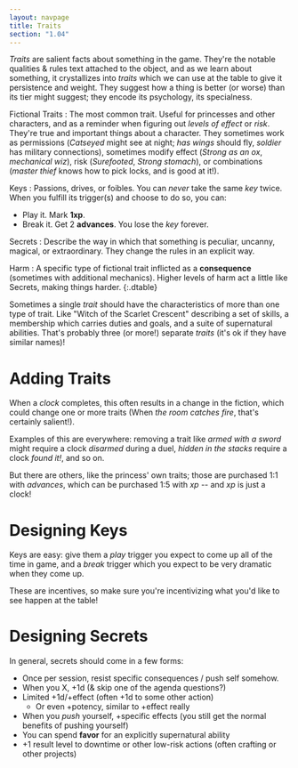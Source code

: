 ```yaml
---
layout: navpage
title: Traits
section: "1.04"
---
```


_Traits_ are salient facts about something in the game.
They're the notable qualities & rules text attached to the object, and as we learn about something, it crystallizes into _traits_ which we can use at the table to give it persistence and weight.
They suggest how a thing is better (or worse) than its tier might suggest; they encode its psychology, its specialness.

Fictional Traits
: The most common trait. Useful for princesses and other characters, and as a reminder when figuring out _levels of effect_ or _risk_.
  They're true and important things about a character.
  They sometimes work as permissions (_Catseyed_ might see at night; _has wings_ should fly, _soldier_ has military connections), sometimes modify effect (_Strong as an ox_, _mechanical wiz_), risk (_Surefooted_, _Strong stomach_), or combinations (_master thief_ knows how to pick locks, and is good at it!).

Keys
: Passions, drives, or foibles. You can _never_ take the same _key_ twice.
  When you fulfill its trigger(s) and choose to do so, you can:
  * Play it. Mark **1xp**.
  * Break it. Get 2 **advances**. You lose the _key_ forever.

Secrets
: Describe the way in which that something is peculiar, uncanny, magical, or extraordinary.
  They change the rules in an explicit way.

Harm
: A specific type of fictional trait inflicted as a **consequence** (sometimes with additional mechanics).
  Higher levels of harm act a little like Secrets, making things harder.
{:.dtable}



Sometimes a single _trait_ should have the characteristics of more than one type of trait.
Like "Witch of the Scarlet Crescent" describing a set of skills, a membership which carries duties and goals, and a suite of supernatural abilities.
That's probably three (or more!) separate _traits_ (it's ok if they have similar names)!

# Adding Traits

When a _clock_ completes, this often results in a change in the fiction, which could change one or more traits (When _the room catches fire_, that's certainly salient!).

Examples of this are everywhere: removing a trait like _armed with a sword_ might require a clock _disarmed_ during a duel, _hidden in the stacks_ require a clock _found it!_, and so on.

But there are others, like the princess' own traits; those are purchased 1:1 with _advances_, which can be purchased 1:5 with _xp_ -- and _xp_ is just a clock!

# Designing Keys

Keys are easy: give them a _play_ trigger you expect to come up all of the time in game, and a _break_ trigger which you expect to be very dramatic when they come up.

These are incentives, so make sure you're incentivizing what you'd like to see happen at the table!

# Designing Secrets

In general, secrets should come in a few forms:
* Once per session, resist specific consequences / push self somehow.
* When you X, +1d (& skip one of the agenda questions?)
* Limited +1d/+effect  (often +1d to some other action)
  * Or even +potency, similar to +effect really
* When you _push_ yourself, +specific effects (you still get the normal benefits of pushing yourself)
* You can spend **favor** for an explicitly supernatural ability
* +1 result level to downtime or other low-risk actions (often crafting or other projects)
